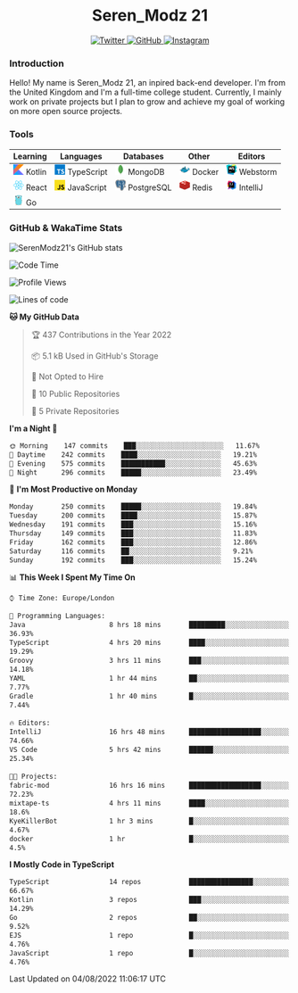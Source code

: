 <div align="center">
  <h1>Seren_Modz 21</h1>
  <a href="https://twitter.com/SerenModz21">
    <img alt="Twitter" src="https://img.shields.io/badge/twitter%20-%231DA1F2.svg?&style=for-the-badge&logo=Twitter&logoColor=white">
  </a>
  <a href="https://github.com/SerenModz21">
    <img alt="GitHub" src="https://img.shields.io/badge/github%20-%23121011.svg?&style=for-the-badge&logo=github&logoColor=white">
  </a>
  <a href="https://www.instagram.com/serenmodz21">
    <img alt="Instagram" src="https://img.shields.io/badge/instagram%20-%23E4405F.svg?&style=for-the-badge&logo=Instagram&logoColor=white">
  </a>
</div>

### Introduction

Hello! My name is Seren_Modz 21, an inpired back-end developer. I'm from the United Kingdom and I'm a full-time college student. Currently, I mainly work on private projects but I plan to grow and achieve my goal of working on more open source projects. 

### Tools

 **Learning**                                        | **Languages**                                               | **Databases**                                               | **Other**                                           | **Editors**                                                  
-----------------------------------------------------|-------------------------------------------------------------|-------------------------------------------------------------|-----------------------------------------------------|--------------------------------------------------------------
 <img width="19px" src="./assets/kotlin.svg"> Kotlin | <img width="19px" src="./assets/typescript.svg"> TypeScript | <img width="19px" src="./assets/mongodb.svg"> MongoDB       | <img width="19px" src="./assets/docker.svg"> Docker | <img width="19px" src="./assets/webstorm.svg"> Webstorm      
 <img width="19px" src="./assets/react.svg"> React   | <img width="19px" src="./assets/javascript.svg"> JavaScript | <img width="19px" src="./assets/postgresql.svg"> PostgreSQL | <img width="19px" src="./assets/redis.svg"> Redis   | <img width="19px" src="./assets/intellij-idea.svg"> IntelliJ
 <img width="19px" src="./assets/go.svg"> Go         |                                                             |                                                             |                                                     |                                                                                                               

### GitHub & WakaTime Stats

![SerenModz21's GitHub stats](https://github-readme-stats.vercel.app/api?username=SerenModz21&show_icons=true&theme=dark)

<!--START_SECTION:waka-->
![Code Time](http://img.shields.io/badge/Code%20Time-1%2C532%20hrs%2038%20mins-blue)

![Profile Views](http://img.shields.io/badge/Profile%20Views-26-blue)

![Lines of code](https://img.shields.io/badge/From%20Hello%20World%20I%27ve%20Written-13%20Thousand%20lines%20of%20code-blue)

**🐱 My GitHub Data** 

> 🏆 437 Contributions in the Year 2022
 > 
> 📦 5.1 kB Used in GitHub's Storage 
 > 
> 🚫 Not Opted to Hire
 > 
> 📜 10 Public Repositories 
 > 
> 🔑 5 Private Repositories  
 > 
**I'm a Night 🦉** 

```text
🌞 Morning    147 commits    ███░░░░░░░░░░░░░░░░░░░░░░   11.67% 
🌆 Daytime    242 commits    ████░░░░░░░░░░░░░░░░░░░░░   19.21% 
🌃 Evening    575 commits    ███████████░░░░░░░░░░░░░░   45.63% 
🌙 Night      296 commits    █████░░░░░░░░░░░░░░░░░░░░   23.49%

```
📅 **I'm Most Productive on Monday** 

```text
Monday       250 commits    █████░░░░░░░░░░░░░░░░░░░░   19.84% 
Tuesday      200 commits    ████░░░░░░░░░░░░░░░░░░░░░   15.87% 
Wednesday    191 commits    ███░░░░░░░░░░░░░░░░░░░░░░   15.16% 
Thursday     149 commits    ███░░░░░░░░░░░░░░░░░░░░░░   11.83% 
Friday       162 commits    ███░░░░░░░░░░░░░░░░░░░░░░   12.86% 
Saturday     116 commits    ██░░░░░░░░░░░░░░░░░░░░░░░   9.21% 
Sunday       192 commits    ███░░░░░░░░░░░░░░░░░░░░░░   15.24%

```


📊 **This Week I Spent My Time On** 

```text
⌚︎ Time Zone: Europe/London

💬 Programming Languages: 
Java                     8 hrs 18 mins       █████████░░░░░░░░░░░░░░░░   36.93% 
TypeScript               4 hrs 20 mins       ████░░░░░░░░░░░░░░░░░░░░░   19.29% 
Groovy                   3 hrs 11 mins       ███░░░░░░░░░░░░░░░░░░░░░░   14.18% 
YAML                     1 hr 44 mins        ██░░░░░░░░░░░░░░░░░░░░░░░   7.77% 
Gradle                   1 hr 40 mins        █░░░░░░░░░░░░░░░░░░░░░░░░   7.44%

🔥 Editors: 
IntelliJ                 16 hrs 48 mins      ██████████████████░░░░░░░   74.66% 
VS Code                  5 hrs 42 mins       ██████░░░░░░░░░░░░░░░░░░░   25.34%

🐱‍💻 Projects: 
fabric-mod               16 hrs 16 mins      ██████████████████░░░░░░░   72.23% 
mixtape-ts               4 hrs 11 mins       ████░░░░░░░░░░░░░░░░░░░░░   18.6% 
KyeKillerBot             1 hr 3 mins         █░░░░░░░░░░░░░░░░░░░░░░░░   4.67% 
docker                   1 hr                █░░░░░░░░░░░░░░░░░░░░░░░░   4.5%

```

**I Mostly Code in TypeScript** 

```text
TypeScript               14 repos            ████████████████░░░░░░░░░   66.67% 
Kotlin                   3 repos             ███░░░░░░░░░░░░░░░░░░░░░░   14.29% 
Go                       2 repos             ██░░░░░░░░░░░░░░░░░░░░░░░   9.52% 
EJS                      1 repo              █░░░░░░░░░░░░░░░░░░░░░░░░   4.76% 
JavaScript               1 repo              █░░░░░░░░░░░░░░░░░░░░░░░░   4.76%

```



 Last Updated on 04/08/2022 11:06:17 UTC
<!--END_SECTION:waka-->
